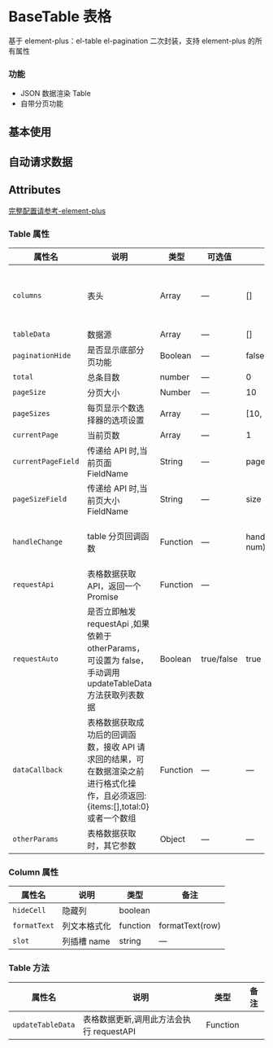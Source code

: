# BaseTable 表格

基于 element-plus：el-table el-pagination 二次封装，支持 element-plus 的所有属性

### 功能

- JSON 数据渲染 Table
- 自带分页功能

## 基本使用

<demo src="./basic.vue"></demo>

## 自动请求数据

<demo src="./request.vue"></demo>

## Attributes

[完整配置请参考-element-plus](https://element-plus.org/zh-CN/component/table.html)

### Table 属性

| 属性名             | 说明                                                                                                                            | 类型     | 可选值     | 默认值                  | 备注                                           |
| ------------------ | ------------------------------------------------------------------------------------------------------------------------------- | -------- | ---------- | ----------------------- | ---------------------------------------------- |
| `columns`          | 表头                                                                                                                            | Array    | —          | []                      | columns 配置项兼容 Table-column 属性           |
| `tableData`        | 数据源                                                                                                                          | Array    | —          | []                      | —                                              |
| `paginationHide`   | 是否显示底部分页功能                                                                                                            | Boolean  | —          | false                   | —                                              |
| `total`            | 总条目数                                                                                                                        | number   | —          | 0                       | —                                              |
| `pageSize`         | 分页大小                                                                                                                        | Number   | —          | 10                      | —                                              |
| `pageSizes`        | 每页显示个数选择器的选项设置                                                                                                    | Array    | —          | [10, 30, 50, 100]       | —                                              |
| `currentPage`      | 当前页数                                                                                                                        | Array    | —          | 1                       | —                                              |
| `currentPageField` | 传递给 API 时,当前页面 FieldName                                                                                                | String   | —          | page                    | —                                              |
| `pageSizeField`    | 传递给 API 时,当前页大小 FieldName                                                                                              | String   | —          | size                    | —                                              |
| `handleChange`     | table 分页回调函数                                                                                                              | Function | —          | handleChange(type, num) | type='page' ==> 页码，type='size' ==> 分页大小 |
| `requestApi`       | 表格数据获取 API，返回一个 Promise                                                                                              | Function | —          |                         |                                                |
| `requestAuto`      | 是否立即触发 requestApi ,如果依赖于 otherParams，可设置为 false，手动调用 updateTableData 方法获取列表数据                      | Boolean  | true/false | true                    |                                                |
| `dataCallback`     | 表格数据获取成功后的回调函数，接收 API 请求回的结果，可在数据渲染之前进行格式化操作，且必须返回: {items:[],total:0}或者一个数组 | Function | —          | —                       | —                                              |
| `otherParams`      | 表格数据获取时，其它参数                                                                                                        | Object   | —          | —                       |

### Column 属性

| 属性名       | 说明         | 类型     | 备注            |
| ------------ | ------------ | -------- | --------------- |
| `hideCell`   | 隐藏列       | boolean  |                 |
| `formatText` | 列文本格式化 | function | formatText(row) |
| `slot`       | 列插槽 name  | string   | —               |

### Table 方法

| 属性名            | 说明                                     | 类型     | 备注 |
| ----------------- | ---------------------------------------- | -------- | ---- |
| `updateTableData` | 表格数据更新,调用此方法会执行 requestAPI | Function |      |
